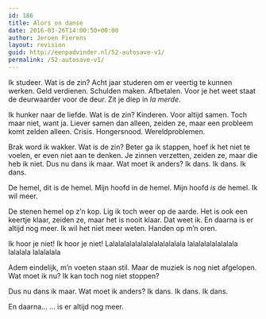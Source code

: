 ```yaml
---
id: 186
title: Alors on danse
date: 2016-03-26T14:00:50+00:00
author: Jeroen Fierens
layout: revision
guid: http://eenpadvinder.nl/52-autosave-v1/
permalink: /52-autosave-v1/
---
```

Ik studeer. Wat is de zin? Acht jaar studeren om er veertig te kunnen werken. Geld verdienen. Schulden maken. Afbetalen. Voor je het weet staat de deurwaarder voor de deur. Zit je diep in <em>la merde</em>.

Ik hunker naar de liefde. Wat is de zin? Kinderen. Voor altijd samen. Toch maar niet, want ja. Liever samen dan alleen, zeiden ze, maar een probleem komt zelden alleen. Crisis. Hongersnood. Wereldproblemen.

Brak word ik wakker. Wat is de zin? Beter ga ik stappen, hoef ik het niet te voelen, er even niet aan te denken. Je zinnen verzetten, zeiden ze, maar die heb ik niet. Dus nu dans ik maar. Wat moet ik anders? Ik dans. Ik dans. Ik dans.

De hemel, dit is de hemel. Mijn hoofd in de hemel. Mijn hoofd <em>is</em> de hemel. Ik wil meer.

De stenen hemel op z’n kop. Lig ik toch weer op de aarde. Het is ook een keertje klaar, zeiden ze, maar het is nooit klaar. Dat weet ik. En daarna is er altijd nog meer. Ik wil het niet meer weten. Handen op m’n oren.

Ik hoor je niet! Ik hoor je niet! Lalalalalalalalalalalalalala lalalalalalalalala lalalala lalalalala

Adem eindelijk, m’n voeten staan stil. Maar de muziek is nog niet afgelopen. Wat moet ik nu? Ik kan toch nog niet stoppen?

Dus nu dans ik maar. Wat moet ik anders? Ik dans. Ik dans. Ik dans.

En daarna... ... is er altijd nog meer.